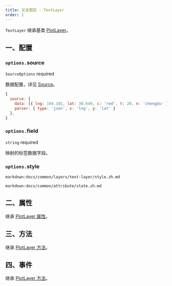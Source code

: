 ```yaml
---
title: 文本图层 - TextLayer
order: 1
---
```


`TextLayer` 继承基类 [PlotLayer](/zh/docs/api/layers/plot-layer)。

## 一、配置

### `options.`source

`SourceOptions` required

数据配置，详见 [Source](/zh/docs/api/source)。

```js
{
  source: {
    data: [{ lng: 104.101, lat: 30.649, c: 'red', t: 20, n: 'chengdu' }],
    parser: { type: 'json', x: 'lng', y: 'lat' }
  },
}
```

### `options.`field

`string` required

映射的标签数据字段。

### `options.`style

`markdown:docs/common/layers/text-layer/style.zh.md`

`markdown:docs/common/attribute/state.zh.md`

## 二、属性

继承 [PlotLayer 属性](/zh/docs/api/layers/plot-layer#二、属性)。

## 三、方法

继承 [PlotLayer 方法](/zh/docs/api/layers/plot-layer#三、方法)。

## 四、事件

继承 [PlotLayer 方法](/zh/docs/api/layers/plot-layer#四、事件)。

